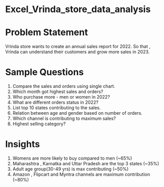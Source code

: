 # Excel_Vrinda_store_data_analysis
# Problem Statement
Vrinda store wants to create an annual sales report for 2022.
So that , Vrinda can understand their customers and grow more sales in 2023.
# Sample Questions 
1. Compare the sales and orders using single chart.
2. Which month got highest sales and orders?
3. Who purchase more - men or women in 2022?
4. What are different orders status in 2022?
5. List top 10 states contributing to the sales.
6. Relation between age and gender based on number of orders.
7. Which channel is contributing to maximum sales?
8. Highest selling category?
# Insights
1. Womens are more likely to buy compared to men (~65%)
2. Maharashtra , Karnatka and Uttar Pradesh are the top 3 states (~35%)
3. Adult age group(30-49 yrs) is max contributing (~50%)
4. Amazon , Flipcart and Myntra channels are maximum contribution (~80%)

